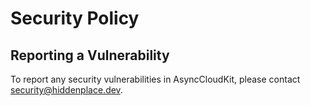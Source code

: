 # Security Policy

## Reporting a Vulnerability

To report any security vulnerabilities in AsyncCloudKit, please contact security@hiddenplace.dev.
